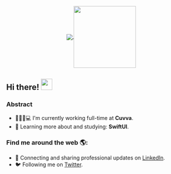 
<p align="center">
  <a href="https://github.com/raffabhaktin/github-readme-stats">
    <img
      align="center"
      src="https://github-readme-stats.vercel.app/api/top-langs/?username=raffabhaktin&layout=compact"
    />
  </a>
  <a href="https://github.com/raffabhaktin/github-readme-stats">
    <img
      align="center"
      height="165"
      src="https://github-readme-stats.vercel.app/api?username=raffabhaktin&count_private=true&show_icons=true&custom_title=Github%20Status&hide=issues"
    />
  </a>
</p>

## Hi there! <img src="https://raw.githubusercontent.com/iampavangandhi/iampavangandhi/master/gifs/Hi.gif" width="30px"></h2>

### Abstract

- 👩🏻‍💻💻 I'm currently working full-time at **Cuvva**.
- 🌱 Learning more about and studying: **SwiftUI**.


### Find me around the web 🌎:

- 💼 Connecting and sharing professional updates on <a href="https://www.linkedin.com/in/william-queiroz/">LinkedIn</a>.
- 🐦 Following me on <a href="https://twitter.com/raffabhaktin/">Twitter</a>.
